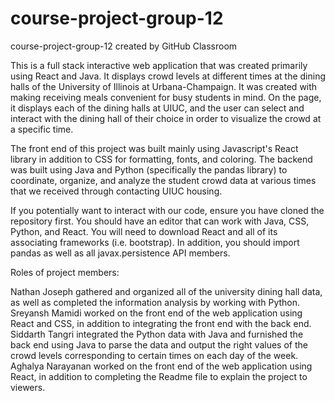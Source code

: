 # course-project-group-12
course-project-group-12 created by GitHub Classroom

This is a full stack interactive web application that was created primarily using React and Java. It displays crowd levels at different times at the dining halls of the University of Illinois at Urbana-Champaign. It was created with making receiving meals convenient for busy students in mind. On the page, it displays each of the dining halls at UIUC, and the user can select and interact with the dining hall of their choice in order to visualize the crowd at a specific time.

The front end of this project was built mainly using Javascript's React library in addition to CSS for formatting, fonts, and coloring. The backend was built using Java and Python (specifically the pandas library) to coordinate, organize, and analyze the student crowd data at various times that we received through contacting UIUC housing.

If you potentially want to interact with our code, ensure you have cloned the repository first. You should have an editor that can work with Java, CSS, Python, and React. You will need to download React and all of its associating frameworks (i.e. bootstrap). In addition, you should import pandas as well as all javax.persistence API members.


Roles of project members:

Nathan Joseph gathered and organized all of the university dining hall data, as well as completed the information analysis by working with Python.
Sreyansh Mamidi worked on the front end of the web application using React and CSS, in addition to integrating the front end with the back end.
Siddarth Tangri integrated the Python data with Java and furnished the back end using Java to parse the data and output the right values of the crowd levels corresponding to certain times on each day of the week.
Aghalya Narayanan worked on the front end of the web application using React, in addition to completing the Readme file to explain the project to viewers.
